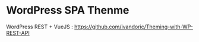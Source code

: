 # WordPress SPA Thenme




WordPress REST + VueJS : https://github.com/ivandoric/Theming-with-WP-REST-API
